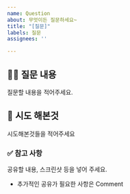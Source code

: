 ```yaml
---
name: Question
about: 무엇이든 질문하세요~
title: "[질문]"
labels: 질문
assignees: ''

---
```


## 🙋‍♀️ 질문 내용

질문할 내용을 적어주세요.

## 👀 시도 해본것

시도해본것들을 적어주세요

### ✅ 참고 사항

공유할 내용, 스크린샷 등을 넣어 주세요.

- 추가적인 공유가 필요한 사항은 Comment
